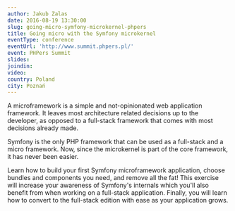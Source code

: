 ```yaml
---
author: Jakub Zalas
date: 2016-08-19 13:30:00
slug: going-micro-symfony-microkernel-phpers
title: Going micro with the Symfony microkernel
eventType: conference
eventUrl: 'http://www.summit.phpers.pl/'
event: PHPers Summit
slides:
joindin:
video:
country: Poland
city: Poznań
---
```


A microframework is a simple and not-opinionated web application framework.
It leaves most architecture related decisions up to the developer,
as opposed to a full-stack framework that comes with most decisions already made.

Symfony is the only PHP framework that can be used as a full-stack and a micro framework.
Now, since the microkernel is part of the core framework, it has never been easier.

Learn how to build your first Symfony microframework application,
choose bundles and components you need, and remove all the fat!
This exercise will increase your awareness of Symfony's internals
which you'll also benefit from when working on a full-stack application.
Finally, you will learn how to convert to the full-stack edition with ease as your application grows.

